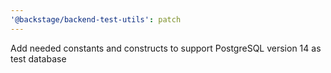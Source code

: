 ```yaml
---
'@backstage/backend-test-utils': patch
---
```


Add needed constants and constructs to support PostgreSQL version 14 as test database
